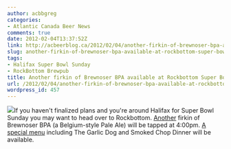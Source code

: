 ```yaml
---
author: acbbgreg
categories:
- Atlantic Canada Beer News
comments: true
date: 2012-02-04T13:37:52Z
link: http://acbeerblog.ca/2012/02/04/another-firkin-of-brewnoser-bpa-available-at-rockbottom-super-bowl-sunday/
slug: another-firkin-of-brewnoser-bpa-available-at-rockbottom-super-bowl-sunday
tags:
- Halifax Super Bowl Sunday
- RockBottom Brewpub
title: Another firkin of Brewnoser BPA available at Rockbottom Super Bowl Sunday
url: /2012/02/04/another-firkin-of-brewnoser-bpa-available-at-rockbottom-super-bowl-sunday/
wordpress_id: 457
---
```


[![](http://acbeerblog.ca/wp-content/uploads/2012/02/rock_bottom.jpg)](http://acbeerblog.ca/wp-content/uploads/2012/02/rock_bottom.jpg)If you haven't finalized plans and you're around Halifax for Super Bowl Sunday you may want to head over to Rockbottom.  [Another](http://atlanticcanadabeerblog.wordpress.com/2012/01/27/brewnoser-bpa-offered-at-rockbottom-this-saturday-at-100pm/) firkin of Brewnoser BPA (a Belgium-style Pale Ale) will be tapped at 4:00pm.  [A special menu](http://rockbottombrewpub.blogspot.com/2012/02/sunday-firkin-game-day.html?utm_source=feedburner&utm_medium=email&utm_campaign=Feed%3A+RockbottomBrewersBlog+%28Rockbottom+Brewers+Blog%29) including The Garlic Dog and Smoked Chop Dinner will be available.
